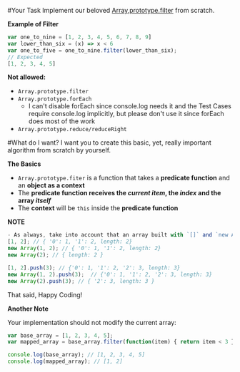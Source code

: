 #Your Task Implement our beloved [Array,prototype.filter](https://developer.mozilla.org/en-US/docs/Web/JavaScript/Reference/Global_Objects/Array/filter) from scratch.

**Example of Filter**
```js
var one_to_nine = [1, 2, 3, 4, 5, 6, 7, 8, 9]
var lower_than_six = (x) => x < 6
var one_to_five = one_to_nine.filter(lower_than_six);
// Expected
[1, 2, 3, 4, 5]
```

**Not allowed:**
- `Array.prototype.filter`
- `Array.prototype.forEach`
  - I can't disable forEach since console.log needs it and the Test Cases require console.log implicitly, but please don't use it since forEach does most of the work
- `Array.prototype.reduce/reduceRight`

#What do I want? I want you to create this basic, yet, really important algorithm from scratch by yourself.

**The Basics**
- `Array.prototype.fiter` is a function that takes a **predicate function** and an **object as a context**
- The **predicate function receives the _current item_, the _index_ and the array _itself_**
- The **context** will be `this` inside the **predicate function**

**NOTE**
```js
- As always, take into account that an array built with `[]` and `new Array(elemn1, elem2...)` is different in content than a `new Array(length)`.
[1, 2]; // { '0': 1, '1': 2, length: 2}
new Array(1, 2); // { '0': 1, '1': 2, length: 2}
new Array(2); // { length: 2 }

[1, 2].push(3); // {'0': 1, '1': 2, '2': 3, length: 3}
new Array(1, 2).push(3);  // {'0': 1, '1': 2, '2': 3, length: 3}
new Array(2).push(3); // { '2': 3, length: 3 }
```
That said, Happy Coding!

**Another Note**

Your implementation should not modify the current array:
```js
var base_array = [1, 2, 3, 4, 5];
var mapped_array = base_array.filter(function(item) { return item < 3 });

console.log(base_array); // [1, 2, 3, 4, 5]
console.log(mapped_array); // [1, 2]
```